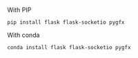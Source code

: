 
With PIP
```
pip install flask flask-socketio pygfx 
```

With conda

```
conda install flask flask-socketio pygfx
```
